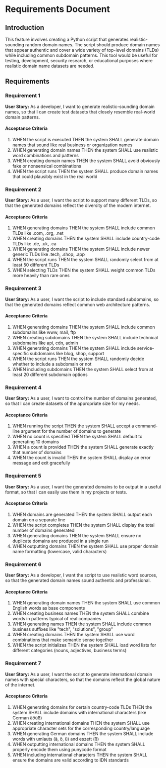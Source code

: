 # Requirements Document

## Introduction

This feature involves creating a Python script that generates realistic-sounding random domain names. The script should produce domain names that appear authentic and cover a wide variety of top-level domains (TLDs) while including common subdomain patterns. This tool would be useful for testing, development, security research, or educational purposes where realistic domain name datasets are needed.

## Requirements

### Requirement 1

**User Story:** As a developer, I want to generate realistic-sounding domain names, so that I can create test datasets that closely resemble real-world domain patterns.

#### Acceptance Criteria

1. WHEN the script is executed THEN the system SHALL generate domain names that sound like real business or organization names
2. WHEN generating domain names THEN the system SHALL use realistic word combinations and patterns
3. WHEN creating domain names THEN the system SHALL avoid obviously fake or nonsensical combinations
4. WHEN the script runs THEN the system SHALL produce domain names that could plausibly exist in the real world

### Requirement 2

**User Story:** As a user, I want the script to support many different TLDs, so that the generated domains reflect the diversity of the modern internet.

#### Acceptance Criteria

1. WHEN generating domains THEN the system SHALL include common TLDs like .com, .org, .net
2. WHEN creating domains THEN the system SHALL include country-code TLDs like .de, .uk, .ca
3. WHEN generating domains THEN the system SHALL include newer generic TLDs like .tech, .shop, .app
4. WHEN the script runs THEN the system SHALL randomly select from at least 50 different TLDs
5. WHEN selecting TLDs THEN the system SHALL weight common TLDs more heavily than rare ones

### Requirement 3

**User Story:** As a user, I want the script to include standard subdomains, so that the generated domains reflect common web architecture patterns.

#### Acceptance Criteria

1. WHEN generating domains THEN the system SHALL include common subdomains like www, mail, ftp
2. WHEN creating subdomains THEN the system SHALL include technical subdomains like api, cdn, admin
3. WHEN generating domains THEN the system SHALL include service-specific subdomains like blog, shop, support
4. WHEN the script runs THEN the system SHALL randomly decide whether to include a subdomain or not
5. WHEN including subdomains THEN the system SHALL select from at least 20 different subdomain options

### Requirement 4

**User Story:** As a user, I want to control the number of domains generated, so that I can create datasets of the appropriate size for my needs.

#### Acceptance Criteria

1. WHEN running the script THEN the system SHALL accept a command-line argument for the number of domains to generate
2. WHEN no count is specified THEN the system SHALL default to generating 10 domains
3. WHEN a count is provided THEN the system SHALL generate exactly that number of domains
4. WHEN the count is invalid THEN the system SHALL display an error message and exit gracefully

### Requirement 5

**User Story:** As a user, I want the generated domains to be output in a useful format, so that I can easily use them in my projects or tests.

#### Acceptance Criteria

1. WHEN domains are generated THEN the system SHALL output each domain on a separate line
2. WHEN the script completes THEN the system SHALL display the total number of domains generated
3. WHEN generating domains THEN the system SHALL ensure no duplicate domains are produced in a single run
4. WHEN outputting domains THEN the system SHALL use proper domain name formatting (lowercase, valid characters)

### Requirement 6

**User Story:** As a developer, I want the script to use realistic word sources, so that the generated domain names sound authentic and professional.

#### Acceptance Criteria

1. WHEN generating domain names THEN the system SHALL use common English words as base components
2. WHEN creating business names THEN the system SHALL combine words in patterns typical of real companies
3. WHEN generating names THEN the system SHALL include common business suffixes like "tech", "solutions", "group"
4. WHEN creating domains THEN the system SHALL use word combinations that make semantic sense together
5. WHEN the script initializes THEN the system SHALL load word lists for different categories (nouns, adjectives, business terms)

### Requirement 7

**User Story:** As a user, I want the script to generate international domain names with special characters, so that the domains reflect the global nature of the internet.

#### Acceptance Criteria

1. WHEN generating domains for certain country-code TLDs THEN the system SHALL include domains with international characters (like German äöüß)
2. WHEN creating international domains THEN the system SHALL use appropriate character sets for the corresponding country/language
3. WHEN generating German domains THEN the system SHALL include words with umlauts (ä, ö, ü) and eszett (ß)
4. WHEN outputting international domains THEN the system SHALL properly encode them using punycode format
5. WHEN including international characters THEN the system SHALL ensure the domains are valid according to IDN standards